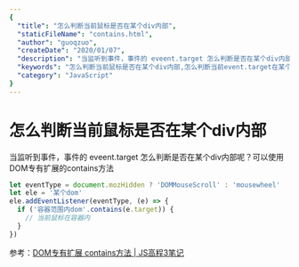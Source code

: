 ```yaml
---
{
  "title": "怎么判断当前鼠标是否在某个div内部",
  "staticFileName": "contains.html",
  "author": "guoqzuo",
  "createDate": "2020/01/07",
  "description": "当监听到事件，事件的 eveent.target 怎么判断是否在某个div内部呢？可以使用DOM专有扩展的contains方法",
  "keywords": "怎么判断当前鼠标是否在某个div内部,怎么判断当前event.target在某个div内部",
  "category": "JavaScript"
}
---
```


# 怎么判断当前鼠标是否在某个div内部

当监听到事件，事件的 eveent.target 怎么判断是否在某个div内部呢？可以使用DOM专有扩展的contains方法

```js
let eventType = document.mozHidden ? 'DOMMouseScroll' : 'mousewheel'
let ele = '某个dom'
ele.addEventListener(eventType, (e) => {
  if ('容器范围内dom'.contains(e.target)) {
    // 当前鼠标在容器内
  }
})
```

参考：[DOM专有扩展 contains方法 | JS高程3笔记](https://www.yuque.com/guoqzuo/js_es6/qgh717#2a813746)
